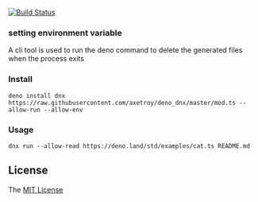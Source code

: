 [![Build Status](https://github.com/axetroy/deno_dnx/workflows/test/badge.svg)](https://github.com/axetroy/deno_dnx/actions)

### setting environment variable

A cli tool is used to run the deno command to delete the generated files when the process exits

### Install

```shell
deno install dnx https://raw.githubusercontent.com/axetroy/deno_dnx/master/mod.ts --allow-run --allow-env
```

### Usage

```shell
dnx run --allow-read https://deno.land/std/examples/cat.ts README.md
```

## License

The [MIT License](LICENSE)
